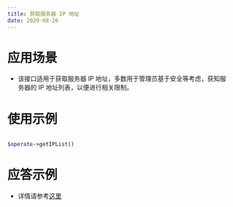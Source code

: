 ```yaml
---
title: 获取服务器 IP 地址
date: 2020-08-26
---
```


# 应用场景

- 该接口适用于获取服务器 IP 地址，多数用于管理员基于安全等考虑，获知服务器的 IP 地址列表，以便进行相关限制。

# 使用示例

```php

$operate->getIPList()

```

# 应答示例

- 详情请参考[这里](https://cloud.tencent.com/document/product/269/45438)